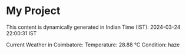 # My Project

This content is dynamically generated in Indian Time (IST): 2024-03-24 22:00:31 IST


Current Weather in Coimbatore:
Temperature: 28.88 °C
Condition: haze

